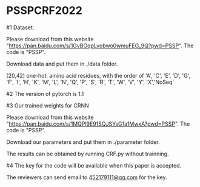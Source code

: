# PSSPCRF2022

#1 Dataset:

Please download from this website "https://pan.baidu.com/s/1GvBOqpLvobwo0wmuFEG_9Q?pwd=PSSP".
The code is "PSSP".

Download data and put them in ./data folder.

[20,42) one-hot: amino acid residues, with the order of  'A', 'C', 'E', 'D', 'G', 'F', 'I', 'H', 'K', 'M', 'L', 'N', 'Q', 'P', 'S', 'R', 'T', 'W', 'V', 'Y', 'X','NoSeq'

#2 The version of pytorch is 1.1


#3 Our trained weights for CRNN

Please download from this website "https://pan.baidu.com/s/1MQPl9E91SQJSYsG1a1MwxA?pwd=PSSP".
The code is "PSSP".

Download our parameters and put them in ./parameter folder.

The results can be obtained by running CRF.py without trainning.


#4 The key for the code will be available when this paper is accepted.

The reviewers can send email to 452179111@qq.com for the key.
